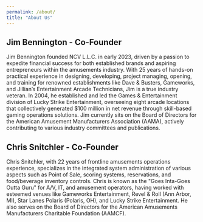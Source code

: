 ```yaml
---
permalink: /about/
title: "About Us"
---
```


## Jim Bennington - Co-Founder

Jim Bennington founded NCV L.L.C. in early 2023, driven by a passion to expedite financial success for both established brands and aspiring entrepreneurs within the amusements industry. With 25 years of hands-on practical experience in designing, developing, project managing, opening, and training for renowned establishments like Dave & Busters, Gameworks, and Jillian’s Entertainment Arcade Technicians, Jim is a true industry veteran. In 2004, he established and led the Games & Entertainment division of Lucky Strike Entertainment, overseeing eight arcade locations that collectively generated $100 million in net revenue through skill-based gaming operations solutions. Jim currently sits on the Board of Directors for the American Amusement Manufacturers Association (AAMA), actively contributing to various industry committees and publications.

## Chris Snitchler - Co-Founder

Chris Snitchler, with 22 years of frontline amusements operations experience, specializes in the integrated system administration of various aspects such as Point of Sale, scoring systems, reservations, and food/beverage inventory controls. Chris is known as the "Goes Inta-Goes Outta Guru" for A/V, IT, and amusement operators, having worked with esteemed venues like Gameworks Entertainment, Revel & Roll (Ann Arbor, MI), Star Lanes Polaris (Polaris, OH), and Lucky Strike Entertainment. He also serves on the Board of Directors for the American Amusements Manufacturers Charitable Foundation (AAMCF).